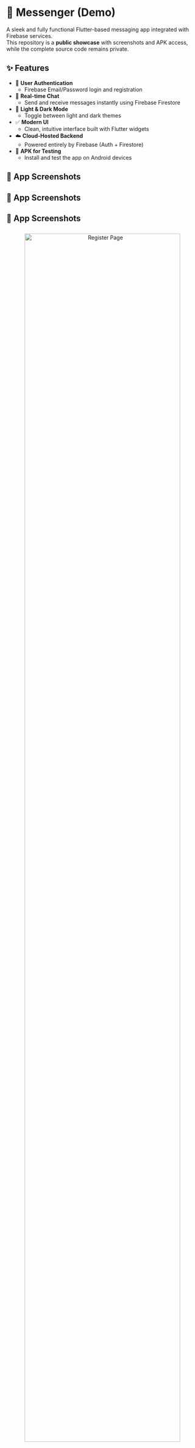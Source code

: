 # 📱 Messenger (Demo)

A sleek and fully functional Flutter-based messaging app integrated with Firebase services.  
This repository is a **public showcase** with screenshots and APK access, while the complete source code remains private.

## ✨ Features

- 🔐 **User Authentication**
  - Firebase Email/Password login and registration
- 💬 **Real-time Chat**
  - Send and receive messages instantly using Firebase Firestore
- 🎨 **Light & Dark Mode**
  - Toggle between light and dark themes
- ✅ **Modern UI**
  - Clean, intuitive interface built with Flutter widgets
- ☁️ **Cloud-Hosted Backend**
  - Powered entirely by Firebase (Auth + Firestore)
- 📲 **APK for Testing**
  - Install and test the app on Android devices

## 📸 App Screenshots

## 📸 App Screenshots

## 📸 App Screenshots

<!-- Works well for GitHub, even on mobile and desktop -->

<div align="center">

<!-- Row 1 -->
<picture>
  <source media="(min-width: 700px)" srcset="screenshots/register_page.png">
  <img src="screenshots/register_page.png" width="90%" style="margin:10px;" alt="Register Page"/>
</picture>

<picture>
  <source media="(min-width: 700px)" srcset="screenshots/login_page.png">
  <img src="screenshots/login_page.png" width="90%" style="margin:10px;" alt="Login Page"/>
</picture>

<!-- Row 2 -->
<picture>
  <source media="(min-width: 700px)" srcset="screenshots/home_page.png">
  <img src="screenshots/home_page.png" width="90%" style="margin:10px;" alt="Home Page"/>
</picture>

<picture>
  <source media="(min-width: 700px)" srcset="screenshots/chat_page.png">
  <img src="screenshots/chat_page.png" width="90%" style="margin:10px;" alt="Chat Page"/>
</picture>

</div>


---

## 📦 Download APK
- You can download and test the latest version of the app here:

- [messenger v1.0.0](https://github.com/Abhiram086/messenger-demo/releases/download/v1.0.0/messenger-v1.0.0.apk)

## 🚀 How It Works

The app consists of the following core modules:

- **Authentication**: Uses Firebase Auth for secure user login/registration.
- **Chat Engine**: Messages are stored and synced in real-time via Firestore.
- **UI**: Flutter is used for building smooth, reactive UI components with theme support.
- **State Management**: The app uses `Provider` for managing user and chat state across widgets.

## 🛠 Built With

- [Flutter](https://flutter.dev/)
- [Firebase Authentication](https://firebase.google.com/products/auth)
- [Firebase Firestore](https://firebase.google.com/products/firestore)
- [Provider](https://pub.dev/packages/provider) – for app-wide state management

## 👨‍💻 Author

**Abhiram S**  
Feel free to connect with me on [GitHub](https://github.com/Abhiram086)
